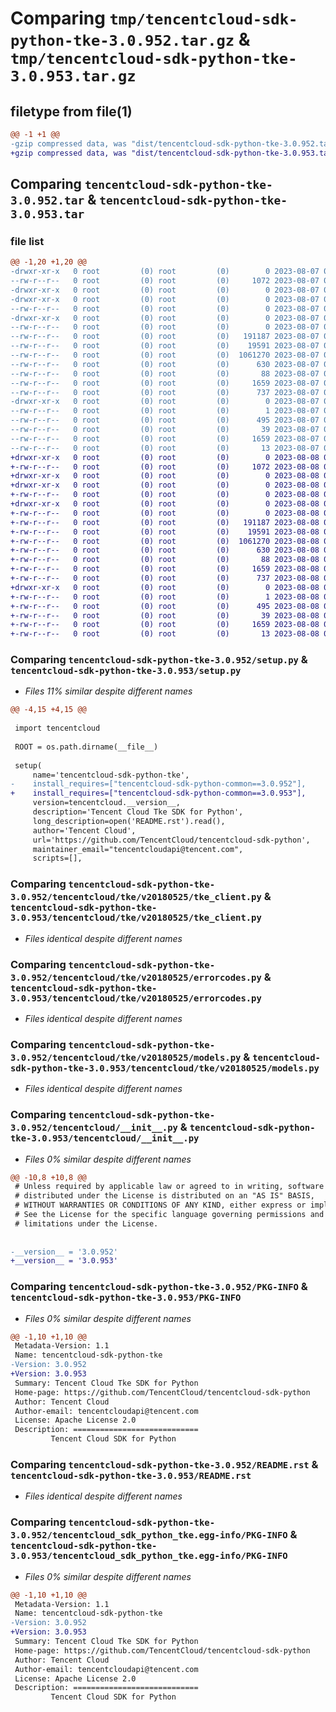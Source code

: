 # Comparing `tmp/tencentcloud-sdk-python-tke-3.0.952.tar.gz` & `tmp/tencentcloud-sdk-python-tke-3.0.953.tar.gz`

## filetype from file(1)

```diff
@@ -1 +1 @@
-gzip compressed data, was "dist/tencentcloud-sdk-python-tke-3.0.952.tar", last modified: Mon Aug  7 09:04:57 2023, max compression
+gzip compressed data, was "dist/tencentcloud-sdk-python-tke-3.0.953.tar", last modified: Tue Aug  8 00:34:40 2023, max compression
```

## Comparing `tencentcloud-sdk-python-tke-3.0.952.tar` & `tencentcloud-sdk-python-tke-3.0.953.tar`

### file list

```diff
@@ -1,20 +1,20 @@
-drwxr-xr-x   0 root         (0) root         (0)        0 2023-08-07 09:04:57.000000 tencentcloud-sdk-python-tke-3.0.952/
--rw-r--r--   0 root         (0) root         (0)     1072 2023-08-07 09:04:57.000000 tencentcloud-sdk-python-tke-3.0.952/setup.py
-drwxr-xr-x   0 root         (0) root         (0)        0 2023-08-07 09:04:57.000000 tencentcloud-sdk-python-tke-3.0.952/tencentcloud/
-drwxr-xr-x   0 root         (0) root         (0)        0 2023-08-07 09:04:57.000000 tencentcloud-sdk-python-tke-3.0.952/tencentcloud/tke/
--rw-r--r--   0 root         (0) root         (0)        0 2023-08-07 09:04:57.000000 tencentcloud-sdk-python-tke-3.0.952/tencentcloud/tke/__init__.py
-drwxr-xr-x   0 root         (0) root         (0)        0 2023-08-07 09:04:57.000000 tencentcloud-sdk-python-tke-3.0.952/tencentcloud/tke/v20180525/
--rw-r--r--   0 root         (0) root         (0)        0 2023-08-07 09:04:57.000000 tencentcloud-sdk-python-tke-3.0.952/tencentcloud/tke/v20180525/__init__.py
--rw-r--r--   0 root         (0) root         (0)   191187 2023-08-07 09:04:57.000000 tencentcloud-sdk-python-tke-3.0.952/tencentcloud/tke/v20180525/tke_client.py
--rw-r--r--   0 root         (0) root         (0)    19591 2023-08-07 09:04:57.000000 tencentcloud-sdk-python-tke-3.0.952/tencentcloud/tke/v20180525/errorcodes.py
--rw-r--r--   0 root         (0) root         (0)  1061270 2023-08-07 09:04:57.000000 tencentcloud-sdk-python-tke-3.0.952/tencentcloud/tke/v20180525/models.py
--rw-r--r--   0 root         (0) root         (0)      630 2023-08-07 09:04:57.000000 tencentcloud-sdk-python-tke-3.0.952/tencentcloud/__init__.py
--rw-r--r--   0 root         (0) root         (0)       88 2023-08-07 09:04:57.000000 tencentcloud-sdk-python-tke-3.0.952/setup.cfg
--rw-r--r--   0 root         (0) root         (0)     1659 2023-08-07 09:04:57.000000 tencentcloud-sdk-python-tke-3.0.952/PKG-INFO
--rw-r--r--   0 root         (0) root         (0)      737 2023-08-07 09:04:57.000000 tencentcloud-sdk-python-tke-3.0.952/README.rst
-drwxr-xr-x   0 root         (0) root         (0)        0 2023-08-07 09:04:57.000000 tencentcloud-sdk-python-tke-3.0.952/tencentcloud_sdk_python_tke.egg-info/
--rw-r--r--   0 root         (0) root         (0)        1 2023-08-07 09:04:57.000000 tencentcloud-sdk-python-tke-3.0.952/tencentcloud_sdk_python_tke.egg-info/dependency_links.txt
--rw-r--r--   0 root         (0) root         (0)      495 2023-08-07 09:04:57.000000 tencentcloud-sdk-python-tke-3.0.952/tencentcloud_sdk_python_tke.egg-info/SOURCES.txt
--rw-r--r--   0 root         (0) root         (0)       39 2023-08-07 09:04:57.000000 tencentcloud-sdk-python-tke-3.0.952/tencentcloud_sdk_python_tke.egg-info/requires.txt
--rw-r--r--   0 root         (0) root         (0)     1659 2023-08-07 09:04:57.000000 tencentcloud-sdk-python-tke-3.0.952/tencentcloud_sdk_python_tke.egg-info/PKG-INFO
--rw-r--r--   0 root         (0) root         (0)       13 2023-08-07 09:04:57.000000 tencentcloud-sdk-python-tke-3.0.952/tencentcloud_sdk_python_tke.egg-info/top_level.txt
+drwxr-xr-x   0 root         (0) root         (0)        0 2023-08-08 00:34:40.000000 tencentcloud-sdk-python-tke-3.0.953/
+-rw-r--r--   0 root         (0) root         (0)     1072 2023-08-08 00:34:40.000000 tencentcloud-sdk-python-tke-3.0.953/setup.py
+drwxr-xr-x   0 root         (0) root         (0)        0 2023-08-08 00:34:40.000000 tencentcloud-sdk-python-tke-3.0.953/tencentcloud/
+drwxr-xr-x   0 root         (0) root         (0)        0 2023-08-08 00:34:40.000000 tencentcloud-sdk-python-tke-3.0.953/tencentcloud/tke/
+-rw-r--r--   0 root         (0) root         (0)        0 2023-08-08 00:34:40.000000 tencentcloud-sdk-python-tke-3.0.953/tencentcloud/tke/__init__.py
+drwxr-xr-x   0 root         (0) root         (0)        0 2023-08-08 00:34:40.000000 tencentcloud-sdk-python-tke-3.0.953/tencentcloud/tke/v20180525/
+-rw-r--r--   0 root         (0) root         (0)        0 2023-08-08 00:34:40.000000 tencentcloud-sdk-python-tke-3.0.953/tencentcloud/tke/v20180525/__init__.py
+-rw-r--r--   0 root         (0) root         (0)   191187 2023-08-08 00:34:40.000000 tencentcloud-sdk-python-tke-3.0.953/tencentcloud/tke/v20180525/tke_client.py
+-rw-r--r--   0 root         (0) root         (0)    19591 2023-08-08 00:34:40.000000 tencentcloud-sdk-python-tke-3.0.953/tencentcloud/tke/v20180525/errorcodes.py
+-rw-r--r--   0 root         (0) root         (0)  1061270 2023-08-08 00:34:40.000000 tencentcloud-sdk-python-tke-3.0.953/tencentcloud/tke/v20180525/models.py
+-rw-r--r--   0 root         (0) root         (0)      630 2023-08-08 00:34:40.000000 tencentcloud-sdk-python-tke-3.0.953/tencentcloud/__init__.py
+-rw-r--r--   0 root         (0) root         (0)       88 2023-08-08 00:34:40.000000 tencentcloud-sdk-python-tke-3.0.953/setup.cfg
+-rw-r--r--   0 root         (0) root         (0)     1659 2023-08-08 00:34:40.000000 tencentcloud-sdk-python-tke-3.0.953/PKG-INFO
+-rw-r--r--   0 root         (0) root         (0)      737 2023-08-08 00:34:40.000000 tencentcloud-sdk-python-tke-3.0.953/README.rst
+drwxr-xr-x   0 root         (0) root         (0)        0 2023-08-08 00:34:40.000000 tencentcloud-sdk-python-tke-3.0.953/tencentcloud_sdk_python_tke.egg-info/
+-rw-r--r--   0 root         (0) root         (0)        1 2023-08-08 00:34:40.000000 tencentcloud-sdk-python-tke-3.0.953/tencentcloud_sdk_python_tke.egg-info/dependency_links.txt
+-rw-r--r--   0 root         (0) root         (0)      495 2023-08-08 00:34:40.000000 tencentcloud-sdk-python-tke-3.0.953/tencentcloud_sdk_python_tke.egg-info/SOURCES.txt
+-rw-r--r--   0 root         (0) root         (0)       39 2023-08-08 00:34:40.000000 tencentcloud-sdk-python-tke-3.0.953/tencentcloud_sdk_python_tke.egg-info/requires.txt
+-rw-r--r--   0 root         (0) root         (0)     1659 2023-08-08 00:34:40.000000 tencentcloud-sdk-python-tke-3.0.953/tencentcloud_sdk_python_tke.egg-info/PKG-INFO
+-rw-r--r--   0 root         (0) root         (0)       13 2023-08-08 00:34:40.000000 tencentcloud-sdk-python-tke-3.0.953/tencentcloud_sdk_python_tke.egg-info/top_level.txt
```

### Comparing `tencentcloud-sdk-python-tke-3.0.952/setup.py` & `tencentcloud-sdk-python-tke-3.0.953/setup.py`

 * *Files 11% similar despite different names*

```diff
@@ -4,15 +4,15 @@
 
 import tencentcloud
 
 ROOT = os.path.dirname(__file__)
 
 setup(
     name='tencentcloud-sdk-python-tke',
-    install_requires=["tencentcloud-sdk-python-common==3.0.952"],
+    install_requires=["tencentcloud-sdk-python-common==3.0.953"],
     version=tencentcloud.__version__,
     description='Tencent Cloud Tke SDK for Python',
     long_description=open('README.rst').read(),
     author='Tencent Cloud',
     url='https://github.com/TencentCloud/tencentcloud-sdk-python',
     maintainer_email="tencentcloudapi@tencent.com",
     scripts=[],
```

### Comparing `tencentcloud-sdk-python-tke-3.0.952/tencentcloud/tke/v20180525/tke_client.py` & `tencentcloud-sdk-python-tke-3.0.953/tencentcloud/tke/v20180525/tke_client.py`

 * *Files identical despite different names*

### Comparing `tencentcloud-sdk-python-tke-3.0.952/tencentcloud/tke/v20180525/errorcodes.py` & `tencentcloud-sdk-python-tke-3.0.953/tencentcloud/tke/v20180525/errorcodes.py`

 * *Files identical despite different names*

### Comparing `tencentcloud-sdk-python-tke-3.0.952/tencentcloud/tke/v20180525/models.py` & `tencentcloud-sdk-python-tke-3.0.953/tencentcloud/tke/v20180525/models.py`

 * *Files identical despite different names*

### Comparing `tencentcloud-sdk-python-tke-3.0.952/tencentcloud/__init__.py` & `tencentcloud-sdk-python-tke-3.0.953/tencentcloud/__init__.py`

 * *Files 0% similar despite different names*

```diff
@@ -10,8 +10,8 @@
 # Unless required by applicable law or agreed to in writing, software
 # distributed under the License is distributed on an "AS IS" BASIS,
 # WITHOUT WARRANTIES OR CONDITIONS OF ANY KIND, either express or implied.
 # See the License for the specific language governing permissions and
 # limitations under the License.
 
 
-__version__ = '3.0.952'
+__version__ = '3.0.953'
```

### Comparing `tencentcloud-sdk-python-tke-3.0.952/PKG-INFO` & `tencentcloud-sdk-python-tke-3.0.953/PKG-INFO`

 * *Files 0% similar despite different names*

```diff
@@ -1,10 +1,10 @@
 Metadata-Version: 1.1
 Name: tencentcloud-sdk-python-tke
-Version: 3.0.952
+Version: 3.0.953
 Summary: Tencent Cloud Tke SDK for Python
 Home-page: https://github.com/TencentCloud/tencentcloud-sdk-python
 Author: Tencent Cloud
 Author-email: tencentcloudapi@tencent.com
 License: Apache License 2.0
 Description: ============================
         Tencent Cloud SDK for Python
```

### Comparing `tencentcloud-sdk-python-tke-3.0.952/README.rst` & `tencentcloud-sdk-python-tke-3.0.953/README.rst`

 * *Files identical despite different names*

### Comparing `tencentcloud-sdk-python-tke-3.0.952/tencentcloud_sdk_python_tke.egg-info/PKG-INFO` & `tencentcloud-sdk-python-tke-3.0.953/tencentcloud_sdk_python_tke.egg-info/PKG-INFO`

 * *Files 0% similar despite different names*

```diff
@@ -1,10 +1,10 @@
 Metadata-Version: 1.1
 Name: tencentcloud-sdk-python-tke
-Version: 3.0.952
+Version: 3.0.953
 Summary: Tencent Cloud Tke SDK for Python
 Home-page: https://github.com/TencentCloud/tencentcloud-sdk-python
 Author: Tencent Cloud
 Author-email: tencentcloudapi@tencent.com
 License: Apache License 2.0
 Description: ============================
         Tencent Cloud SDK for Python
```

